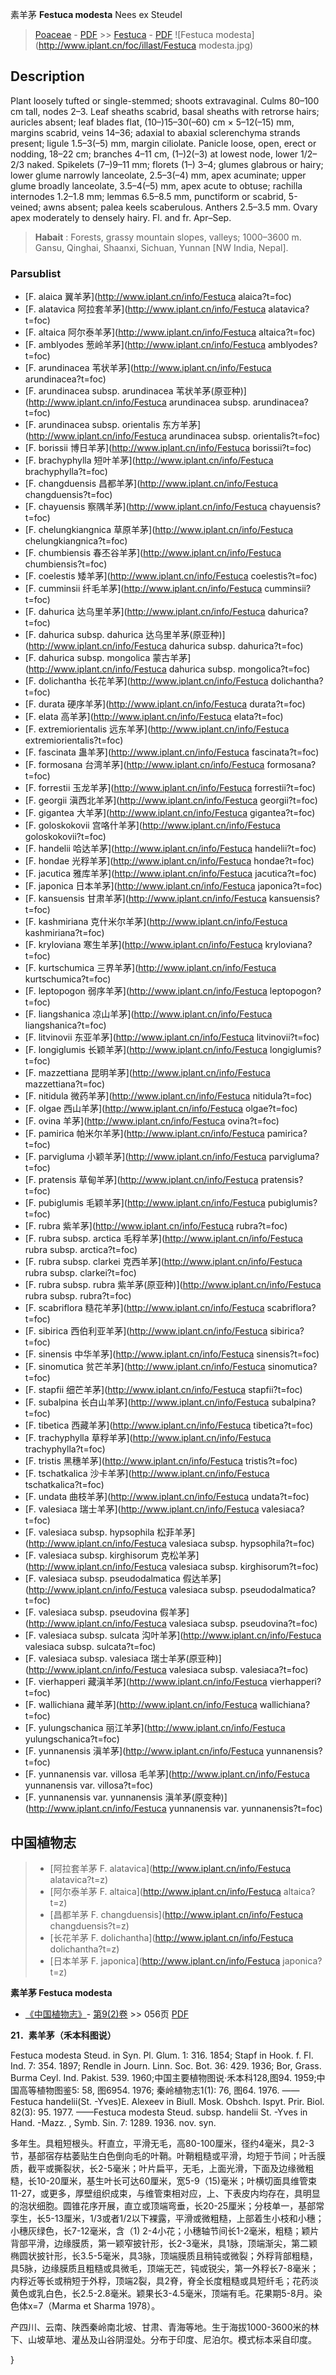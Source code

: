 素羊茅 **Festuca modesta** Nees ex Steudel

> [Poaceae](http://www.iplant.cn/info/Poaceae?t=foc) - [PDF](http://www.iplant.cn/foc/pdf/Poaceae.pdf) >> [Festuca](http://www.iplant.cn/info/Festuca?t=foc) - [PDF](http://www.iplant.cn/foc/pdf/Festuca.pdf)
![Festuca modesta](http://www.iplant.cn/foc/illast/Festuca modesta.jpg)

## Description

Plant loosely tufted or single-stemmed; shoots extravaginal. Culms 80–100 cm tall, nodes 2–3. Leaf sheaths scabrid, basal sheaths with retrorse hairs; auricles absent; leaf blades flat, (10–)15–30(–60) cm × 5–12(–15) mm, margins scabrid, veins 14–36; adaxial to abaxial sclerenchyma strands present; ligule 1.5–3(–5) mm, margin ciliolate. Panicle loose, open, erect or nodding, 18–22 cm; branches 4–11 cm, (1–)2(–3) at lowest node, lower 1/2–2/3 naked. Spikelets (7–)9–11 mm; florets (1–) 3–4; glumes glabrous or hairy; lower glume narrowly lanceolate, 2.5–3(–4) mm, apex acuminate; upper glume broadly lanceolate, 3.5–4(–5) mm, apex acute to obtuse; rachilla internodes 1.2–1.8 mm; lemmas 6.5–8.5 mm, punctiform or scabrid, 5-veined; awns absent; palea keels scaberulous. Anthers 2.5–3.5 mm. Ovary apex moderately to densely hairy. Fl. and fr. Apr–Sep.

> **Habait** : 
> Forests, grassy mountain slopes, valleys; 1000–3600 m. Gansu, Qinghai, Shaanxi, Sichuan, Yunnan [NW India, Nepal].

### Parsublist

* [F.  alaica  翼羊茅](http://www.iplant.cn/info/Festuca alaica?t=foc)
* [F.  alatavica  阿拉套羊茅](http://www.iplant.cn/info/Festuca alatavica?t=foc)
* [F.  altaica  阿尔泰羊茅](http://www.iplant.cn/info/Festuca altaica?t=foc)
* [F.  amblyodes  葱岭羊茅](http://www.iplant.cn/info/Festuca amblyodes?t=foc)
* [F.  arundinacea  苇状羊茅](http://www.iplant.cn/info/Festuca arundinacea?t=foc)
* [F.  arundinacea subsp. arundinacea  苇状羊茅(原亚种)](http://www.iplant.cn/info/Festuca arundinacea subsp. arundinacea?t=foc)
* [F.  arundinacea subsp. orientalis  东方羊茅](http://www.iplant.cn/info/Festuca arundinacea subsp. orientalis?t=foc)
* [F.  borissii  博日羊茅](http://www.iplant.cn/info/Festuca borissii?t=foc)
* [F.  brachyphylla  短叶羊茅](http://www.iplant.cn/info/Festuca brachyphylla?t=foc)
* [F.  changduensis  昌都羊茅](http://www.iplant.cn/info/Festuca changduensis?t=foc)
* [F.  chayuensis  察隅羊茅](http://www.iplant.cn/info/Festuca chayuensis?t=foc)
* [F.  chelungkiangnica  草原羊茅](http://www.iplant.cn/info/Festuca chelungkiangnica?t=foc)
* [F.  chumbiensis  春丕谷羊茅](http://www.iplant.cn/info/Festuca chumbiensis?t=foc)
* [F.  coelestis  矮羊茅](http://www.iplant.cn/info/Festuca coelestis?t=foc)
* [F.  cumminsii  纤毛羊茅](http://www.iplant.cn/info/Festuca cumminsii?t=foc)
* [F.  dahurica  达乌里羊茅](http://www.iplant.cn/info/Festuca dahurica?t=foc)
* [F.  dahurica subsp. dahurica  达乌里羊茅(原亚种)](http://www.iplant.cn/info/Festuca dahurica subsp. dahurica?t=foc)
* [F.  dahurica subsp. mongolica  蒙古羊茅](http://www.iplant.cn/info/Festuca dahurica subsp. mongolica?t=foc)
* [F.  dolichantha  长花羊茅](http://www.iplant.cn/info/Festuca dolichantha?t=foc)
* [F.  durata  硬序羊茅](http://www.iplant.cn/info/Festuca durata?t=foc)
* [F.  elata  高羊茅](http://www.iplant.cn/info/Festuca elata?t=foc)
* [F.  extremiorientalis  远东羊茅](http://www.iplant.cn/info/Festuca extremiorientalis?t=foc)
* [F.  fascinata  蛊羊茅](http://www.iplant.cn/info/Festuca fascinata?t=foc)
* [F.  formosana  台湾羊茅](http://www.iplant.cn/info/Festuca formosana?t=foc)
* [F.  forrestii  玉龙羊茅](http://www.iplant.cn/info/Festuca forrestii?t=foc)
* [F.  georgii  滇西北羊茅](http://www.iplant.cn/info/Festuca georgii?t=foc)
* [F.  gigantea  大羊茅](http://www.iplant.cn/info/Festuca gigantea?t=foc)
* [F.  goloskokovii  宫咯什羊茅](http://www.iplant.cn/info/Festuca goloskokovii?t=foc)
* [F.  handelii  哈达羊茅](http://www.iplant.cn/info/Festuca handelii?t=foc)
* [F.  hondae  光稃羊茅](http://www.iplant.cn/info/Festuca hondae?t=foc)
* [F.  jacutica  雅库羊茅](http://www.iplant.cn/info/Festuca jacutica?t=foc)
* [F.  japonica  日本羊茅](http://www.iplant.cn/info/Festuca japonica?t=foc)
* [F.  kansuensis  甘肃羊茅](http://www.iplant.cn/info/Festuca kansuensis?t=foc)
* [F.  kashmiriana  克什米尔羊茅](http://www.iplant.cn/info/Festuca kashmiriana?t=foc)
* [F.  kryloviana  寒生羊茅](http://www.iplant.cn/info/Festuca kryloviana?t=foc)
* [F.  kurtschumica  三界羊茅](http://www.iplant.cn/info/Festuca kurtschumica?t=foc)
* [F.  leptopogon  弱序羊茅](http://www.iplant.cn/info/Festuca leptopogon?t=foc)
* [F.  liangshanica  凉山羊茅](http://www.iplant.cn/info/Festuca liangshanica?t=foc)
* [F.  litvinovii  东亚羊茅](http://www.iplant.cn/info/Festuca litvinovii?t=foc)
* [F.  longiglumis  长颖羊茅](http://www.iplant.cn/info/Festuca longiglumis?t=foc)
* [F.  mazzettiana  昆明羊茅](http://www.iplant.cn/info/Festuca mazzettiana?t=foc)
* [F.  nitidula  微药羊茅](http://www.iplant.cn/info/Festuca nitidula?t=foc)
* [F.  olgae  西山羊茅](http://www.iplant.cn/info/Festuca olgae?t=foc)
* [F.  ovina  羊茅](http://www.iplant.cn/info/Festuca ovina?t=foc)
* [F.  pamirica  帕米尔羊茅](http://www.iplant.cn/info/Festuca pamirica?t=foc)
* [F.  parvigluma  小颖羊茅](http://www.iplant.cn/info/Festuca parvigluma?t=foc)
* [F.  pratensis  草甸羊茅](http://www.iplant.cn/info/Festuca pratensis?t=foc)
* [F.  pubiglumis  毛颖羊茅](http://www.iplant.cn/info/Festuca pubiglumis?t=foc)
* [F.  rubra  紫羊茅](http://www.iplant.cn/info/Festuca rubra?t=foc)
* [F.  rubra subsp. arctica  毛稃羊茅](http://www.iplant.cn/info/Festuca rubra subsp. arctica?t=foc)
* [F.  rubra subsp. clarkei  克西羊茅](http://www.iplant.cn/info/Festuca rubra subsp. clarkei?t=foc)
* [F.  rubra subsp. rubra  紫羊茅(原亚种)](http://www.iplant.cn/info/Festuca rubra subsp. rubra?t=foc)
* [F.  scabriflora  糙花羊茅](http://www.iplant.cn/info/Festuca scabriflora?t=foc)
* [F.  sibirica  西伯利亚羊茅](http://www.iplant.cn/info/Festuca sibirica?t=foc)
* [F.  sinensis  中华羊茅](http://www.iplant.cn/info/Festuca sinensis?t=foc)
* [F.  sinomutica  贫芒羊茅](http://www.iplant.cn/info/Festuca sinomutica?t=foc)
* [F.  stapfii  细芒羊茅](http://www.iplant.cn/info/Festuca stapfii?t=foc)
* [F.  subalpina  长白山羊茅](http://www.iplant.cn/info/Festuca subalpina?t=foc)
* [F.  tibetica  西藏羊茅](http://www.iplant.cn/info/Festuca tibetica?t=foc)
* [F.  trachyphylla  草稃羊茅](http://www.iplant.cn/info/Festuca trachyphylla?t=foc)
* [F.  tristis  黑穗羊茅](http://www.iplant.cn/info/Festuca tristis?t=foc)
* [F.  tschatkalica  沙卡羊茅](http://www.iplant.cn/info/Festuca tschatkalica?t=foc)
* [F.  undata  曲枝羊茅](http://www.iplant.cn/info/Festuca undata?t=foc)
* [F.  valesiaca  瑞士羊茅](http://www.iplant.cn/info/Festuca valesiaca?t=foc)
* [F.  valesiaca subsp. hypsophila  松菲羊茅](http://www.iplant.cn/info/Festuca valesiaca subsp. hypsophila?t=foc)
* [F.  valesiaca subsp. kirghisorum  克松羊茅](http://www.iplant.cn/info/Festuca valesiaca subsp. kirghisorum?t=foc)
* [F.  valesiaca subsp. pseudodalmatica  假达羊茅](http://www.iplant.cn/info/Festuca valesiaca subsp. pseudodalmatica?t=foc)
* [F.  valesiaca subsp. pseudovina  假羊茅](http://www.iplant.cn/info/Festuca valesiaca subsp. pseudovina?t=foc)
* [F.  valesiaca subsp. sulcata  沟叶羊茅](http://www.iplant.cn/info/Festuca valesiaca subsp. sulcata?t=foc)
* [F.  valesiaca subsp. valesiaca  瑞士羊茅(原亚种)](http://www.iplant.cn/info/Festuca valesiaca subsp. valesiaca?t=foc)
* [F.  vierhapperi  藏滇羊茅](http://www.iplant.cn/info/Festuca vierhapperi?t=foc)
* [F.  wallichiana  藏羊茅](http://www.iplant.cn/info/Festuca wallichiana?t=foc)
* [F.  yulungschanica  丽江羊茅](http://www.iplant.cn/info/Festuca yulungschanica?t=foc)
* [F.  yunnanensis  滇羊茅](http://www.iplant.cn/info/Festuca yunnanensis?t=foc)
* [F.  yunnanensis var. villosa  毛羊茅](http://www.iplant.cn/info/Festuca yunnanensis var. villosa?t=foc)
* [F.  yunnanensis var. yunnanensis  滇羊茅(原变种)](http://www.iplant.cn/info/Festuca yunnanensis var. yunnanensis?t=foc)

## 中国植物志

> * [阿拉套羊茅  F.  alatavica](http://www.iplant.cn/info/Festuca alatavica?t=z)
> * [阿尔泰羊茅  F.  altaica](http://www.iplant.cn/info/Festuca altaica?t=z)
> * [昌都羊茅  F.  changduensis](http://www.iplant.cn/info/Festuca changduensis?t=z)
> * [长花羊茅  F.  dolichantha](http://www.iplant.cn/info/Festuca dolichantha?t=z)
> * [日本羊茅  F.  japonica](http://www.iplant.cn/info/Festuca japonica?t=z)

**素羊茅 Festuca modesta**

* [《中国植物志》](http://www.iplant.cn/frps)- [第9(2)卷](http://www.iplant.cn/frps/vol/9(2)) >> 056页 [PDF](http://www.iplant.cn/frps/pdf/9(2)/056a.pdf)

**21．素羊茅（禾本科图说）**

Festuca modesta Steud. in Syn. Pl. Glum. 1: 316. 1854; Stapf in Hook. f. Fl. Ind. 7: 354. 1897; Rendle in Journ. Linn. Soc. Bot. 36: 429. 1936; Bor, Grass. Burma Ceyl. Ind. Pakist. 539. 1960;中国主要植物图说·禾本科128,图94. 1959;中国高等植物图鉴5: 58, 图6954. 1976; 秦岭植物志1(1): 76, 图64. 1976. ——Festuca handelii(St. -Yves)E. Alexeev in Biull. Mosk. Obshch. Ispyt. Prir. Biol. 82(3): 95. 1977. ——Festuca modesta Steud. subsp. handelii St. -Yves in Hand. -Mazz. , Symb. Sin. 7: 1289. 1936. nov. syn.

多年生。具粗短根头。秆直立，平滑无毛，高80-100厘米，径约4毫米，具2-3节，基部宿存枯萎贴生白色倒向毛的叶鞘。叶鞘粗糙或平滑，均短于节间；叶舌膜质，截平或撕裂状，长2-5毫米；叶片扁平，无毛，上面光滑，下面及边缘微粗糙，长10-20厘米，基生叶长可达60厘米，宽5-9（15)毫米；叶横切面具维管束11-27，或更多，厚壁组织成束，与维管束相对应，上、下表皮内均存在，具明显的泡状细胞。圆锥花序开展，直立或顶端弯垂，长20-25厘米；分枝单一，基部常孪生，长5-13厘米，1/3或者1/2以下裸露，平滑或微粗糙，上部着生小枝和小穗；小穗灰绿色，长7-12毫米，含（1) 2-4小花；小穗轴节间长1-2毫米，粗糙；颖片背部平滑，边缘膜质，第一颖窄披针形，长2-3毫米，具1脉，顶端渐尖，第二颖椭圆状披针形，长3.5-5毫米，具3脉，顶端膜质且稍钝或微裂；外稃背部粗糙，具5脉，边缘膜质且粗糙或具微毛，顶端无芒，钝或锐尖，第一外稃长7-8毫米；内稃近等长或稍短于外稃，顶端2裂，具2脊，脊全长度粗糙或具短纤毛；花药淡黄色或乳白色，长2.5-2.8毫米。颖果长3-4.5毫米，顶端有毛。花果期5-8月。染色体x=7（Marma et Sharma 1978）。

产四川、云南、陕西秦岭南北坡、甘肃、青海等地。生于海拔1000-3600米的林下、山坡草地、灌丛及山谷阴湿处。分布于印度、尼泊尔。模式标本采自印度。

}